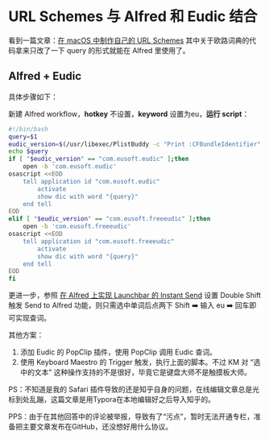 # URL Schemes 与 Alfred 和 Eudic 结合

看到一篇文章：[在 macOS 中制作自己的 URL Schemes](https://sspai.com/post/44425) 其中关于欧路词典的代码拿来只改了一下 query 的形式就能在 Alfred 里使用了。

## Alfred + Eudic

具体步骤如下：

 新建 Alfred workflow，**hotkey** 不设置，**keyword** 设置为eu，**运行 script**：

```bash
#!/bin/bash
query=$1
eudic_version=$(/usr/libexec/PlistBuddy -c "Print :CFBundleIdentifier" /Applications/Eudb_en.app/Contents/Info.plist)
echo $query
if [ "$eudic_version" == "com.eusoft.eudic" ];then
    open -b 'com.eusoft.eudic'
osascript <<EOD
    tell application id "com.eusoft.eudic"
        activate
        show dic with word "{query}"
    end tell
EOD
elif [ "$eudic_version" == "com.eusoft.freeeudic" ];then
    open -b 'com.eusoft.freeeudic'
osascript <<EOD
    tell application id "com.eusoft.freeeudic"
        activate
        show dic with word "{query}"
    end tell
EOD
fi
```

更进一步，参照 [在 Alfred 上实现 Launchbar 的 Instant Send](https://sspai.com/post/46088) 设置 Double Shift 触发 Send to Alfred 功能，则只需选中单词后点两下 Shift ➡️ 输入 eu ➡️ 回车即可实现查词。

其他方案：

1. 添加 Eudic 的 PopClip 插件，使用 PopClip 调用 Eudic 查词。
2. 使用 Keyboard Maestro 的 Trigger 触发，执行上面的脚本。不过 KM 对 “选中的文本” 这种操作支持的不是很好，毕竟它是键盘大师不是触摸板大师。

PS：不知道是我的 Safari 插件导致的还是知乎自身的问题，在线编辑文章总是光标到处乱蹦，这篇文章是用Typora在本地编辑好之后导入知乎的。

PPS：由于在其他回答中的评论被举报，导致有了“污点”，暂时无法开通专栏，准备把主要文章发布在GitHub，还没想好用什么协议。